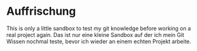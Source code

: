 # Auffrischung
This is only a little sandbox to test my git knowledge before working on a real project again. Das ist nur eine kleine Sandbox auf der ich mein Git Wissen nochmal teste, bevor ich wieder an einem echten Projekt arbeite.

